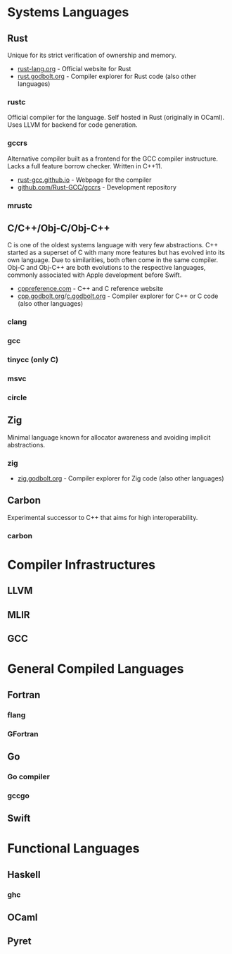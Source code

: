 # Systems Languages

## Rust
Unique for its strict verification of ownership and memory.

- [rust-lang.org](https://rust-lang.org) - Official website for Rust
- [rust.godbolt.org](https://rust.godbolt.org) - Compiler explorer for Rust code (also other languages)

### rustc
Official compiler for the language. Self hosted in Rust (originally in OCaml).
Uses LLVM for backend for code generation.

### gccrs
Alternative compiler built as a frontend for the GCC compiler instructure.
Lacks a full feature borrow checker. Written in C++11.

- [rust-gcc.github.io](https://rust-gcc.github.io) - Webpage for the compiler
- [github.com/Rust-GCC/gccrs](https://github.com/Rust-GCC/gccrs) - Development repository

### mrustc

## C/C++/Obj-C/Obj-C++
C is one of the oldest systems language with very few abstractions. C++
started as a superset of C with many more features but has evolved into its
own language. Due to similarities, both often come in the same compiler. Obj-C
and Obj-C++ are both evolutions to the respective languages, commonly associated
with Apple development before Swift.
- [cppreference.com](https://cppreference.com) - C++ and C reference website
- [cpp.godbolt.org](https://cpp.godbolt.org)/[c.godbolt.org](https://c.godbolt.org) - Compiler explorer for C++ or C code (also other languages)

### clang

### gcc

### tinycc (only C)

### msvc

### circle

## Zig
Minimal language known for allocator awareness and avoiding implicit
abstractions.
### zig
- [zig.godbolt.org](https://zig.godbolt.org) - Compiler explorer for Zig code (also other languages)

## Carbon
Experimental successor to C++ that aims for high interoperability.
### carbon

# Compiler Infrastructures
## LLVM

## MLIR

## GCC

# General Compiled Languages

## Fortran
### flang

### GFortran

## Go
### Go compiler

### gccgo

## Swift

# Functional Languages
## Haskell
### ghc

## OCaml

## Pyret
